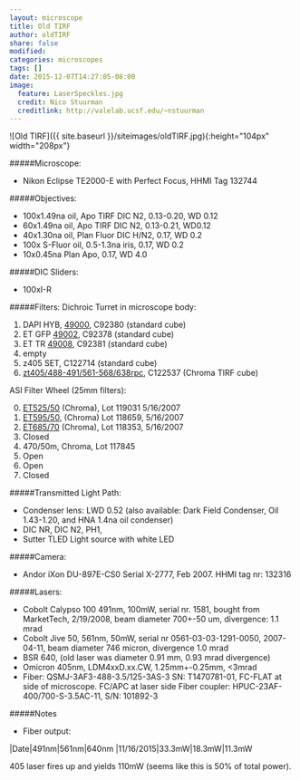 ```yaml
---
layout: microscope 
title: Old TIRF
author: oldTIRF
share: false
modified:
categories: microscopes
tags: []
date: 2015-12-07T14:27:05-08:00
image:
  feature: LaserSpeckles.jpg
  credit: Nico Stuurman
  creditlink: http://valelab.ucsf.edu/~nstuurman
---
```

![Old TIRF]({{ site.baseurl }}/siteimages/oldTIRF.jpg){:height="104px" width="208px"}

#####Microscope:
* Nikon Eclipse TE2000-E with Perfect Focus, HHMI Tag 132744

#####Objectives:
* 100x1.49na oil, Apo TIRF DIC N2, 0.13-0.20, WD 0.12
* 60x1.49na oil, Apo TIRF DIC N2, 0.13-0.21, WD0.12
* 40x1.30na oil,  Plan Fluor DIC H/N2, 0.17, WD 0.2
* 100x S-Fluor oil, 0.5-1.3na iris, 0.17, WD 0.2
* 10x0.45na Plan Apo, 0.17, WD 4.0

#####DIC Sliders:
* 100xI-R

#####Filters:
Dichroic Turret in microscope body:  

1. DAPI HYB, [49000](https://www.chroma.com/products/sets/49000-et-dapi), C92380 (standard cube)
2. ET GFP [49002](https://www.chroma.com/products/sets/49002-et-egfp-fitc-cy2), C92378 (standard cube)
3. ET TR [49008](https://www.chroma.com/products/sets/49008-et-mcherry-texas-red), C92381 (standard cube)
4. empty
5. z405 SET, C122714 (standard cube)
6. [zt405/488-491/561-568/638rpc](https://www.chroma.com/products/parts/zt405-488-561-640rpc), C122537 (Chroma TIRF cube)

ASI Filter Wheel (25mm filters):  

0. [ET525/50](https://www.chroma.com/products/parts/et525-50m) (Chroma), Lot 119031 5/16/2007
1. [ET595/50](https://www.chroma.com/products/parts/et595-50m), (Chroma) Lot 118659, 5/16/2007
2. [ET685/70]() (Chroma), Lot 118353, 5/16/2007
3. Closed
4. 470/50m, Chroma, Lot 117845
5. Open
6. Open
7. Closed

#####Transmitted Light Path:
* Condenser lens: LWD 0.52 (also available: Dark Field Condenser, Oil 1.43-1.20, and HNA 1.4na oil condenser)
* DIC NR, DIC N2, PH1,
* Sutter TLED Light source with white LED

#####Camera:
* Andor iXon DU-897E-CS0 Serial X-2777, Feb 2007.  HHMI tag nr: 132316

#####Lasers:
* Cobolt Calypso 100 491nm, 100mW, serial nr. 1581, bought from MarketTech, 2/19/2008, beam diameter 700+-50 um, divergence: 1.1 mrad
* Cobolt Jive 50, 561nm, 50mW, serial nr 0561-03-03-1291-0050, 2007-04-11, beam diameter 746 micron, divergence 1.0 mrad
* BSR 640,  (old laser was diameter 0.91 mm, 0.93 mrad divergence)
* Omicron 405nm, LDM4xxD.xx.CW, 1.25mm+-0.25mm, <3mrad
* Fiber: QSMJ-3AF3-488-3.5/125-3AS-3
   SN: T1470781-01, FC-FLAT at side of microscope.  FC/APC at laser side
   Fiber coupler: HPUC-23AF-400/700-S-3.5AC-11, S/N: 101892-3

#####Notes
* Fiber output:

|Date|491nm|561nm|640nm
|11/16/2015|33.3mW|18.3mW|11.3mW

405 laser fires up and yields 110mW (seems like this is 50% of total power). 




